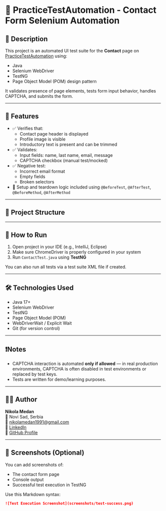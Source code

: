 # 🧪 PracticeTestAutomation - Contact Form Selenium Automation

## 📄 Description
This project is an automated UI test suite for the **Contact** page on [PracticeTestAutomation](https://practicetestautomation.com/contact/) using:

- Java
- Selenium WebDriver
- TestNG
- Page Object Model (POM) design pattern

It validates presence of page elements, tests form input behavior, handles CAPTCHA, and submits the form.

---

## 🚀 Features

- ✅ Verifies that:
  - Contact page header is displayed
  - Profile image is visible
  - Introductory text is present and can be trimmed
- ✅ Validates:
  - Input fields: name, last name, email, message
  - CAPTCHA checkbox (manual test/mocked)
- ✅ Negative test:
  - Incorrect email format
  - Empty fields
  - Broken selectors
- 🔁 Setup and teardown logic included using `@BeforeTest`, `@AfterTest`, `@BeforeMethod`, `@AfterMethod`

---

## 📁 Project Structure


---

## 🧪 How to Run

1. Open project in your IDE (e.g., IntelliJ, Eclipse)
2. Make sure ChromeDriver is properly configured in your system
3. Run `ContactTest.java` using **TestNG**

You can also run all tests via a test suite XML file if created.

---

## 🛠 Technologies Used

- Java 17+
- Selenium WebDriver
- TestNG
- Page Object Model (POM)
- WebDriverWait / Explicit Wait
- Git (for version control)

---

## ❗Notes

- CAPTCHA interaction is automated **only if allowed** — in real production environments, CAPTCHA is often disabled in test environments or replaced by test keys.
- Tests are written for demo/learning purposes.

---

## 👨‍💻 Author

**Nikola Medan**  
📍 Novi Sad, Serbia  
📧 [nikolamedan1991@gmail.com](mailto:nikolamedan1991@gmail.com)  
🔗 [LinkedIn](https://www.linkedin.com/in/nikola-medan-99a923124)  
🐙 [GitHub Profile](https://github.com/nikolame1991)

---

## 📸 Screenshots (Optional)

You can add screenshots of:

- The contact form page
- Console output
- Successful test execution in TestNG

Use this Markdown syntax:

```markdown
![Test Execution Screenshot](screenshots/test-success.png)
